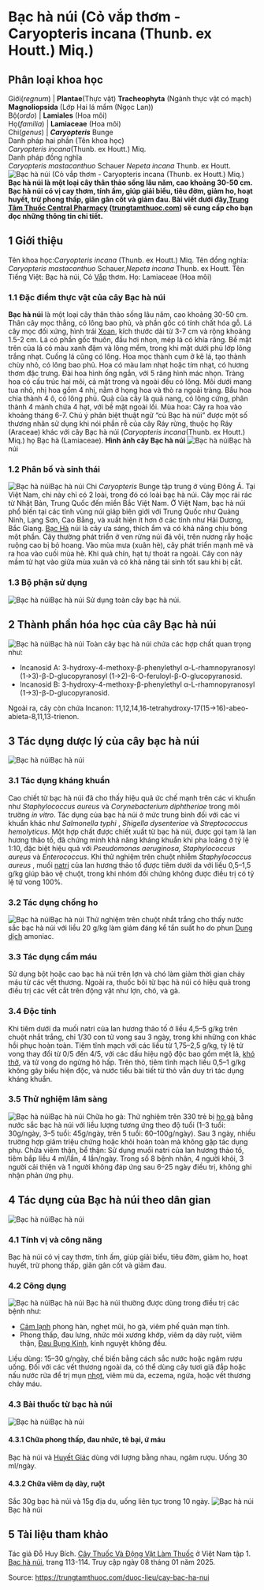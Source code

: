 # Bạc hà núi (Cỏ vắp thơm - Caryopteris incana (Thunb. ex Houtt.) Miq.)

Phân loại khoa học  
---  
Giới(_regnum_) |  **Plantae**(Thực vật) **Tracheophyta** (Ngành thực vật có mạch) **Magnoliopsida** (Lớp Hai lá mầm (Ngọc Lan))  
Bộ(_ordo_) | **Lamiales** (Hoa môi)  
Họ(_familia_) | **Lamiaceae** (Hoa môi)  
Chi(_genus_) | _**Caryopteris**_ Bunge  
Danh pháp hai phần (Tên khoa học)  
_Caryopteris incana_(Thunb. ex Houtt.) Miq.  
Danh pháp đồng nghĩa  
_Caryopteris mastacanthuo_ Schauer _Nepeta incana_ Thunb. ex Houtt.  
![Bạc hà núi \(Cỏ vắp thơm - Caryopteris incana \(Thunb. ex Houtt.\) Miq.\)](https://trungtamthuoc.com/images/others/bac-ha-nui-1-2137.jpg)
**Bạc hà núi là một loại cây thân thảo sống lâu năm, cao khoảng 30-50 cm. Bạc hà núi có vị cay thơm, tính ấm, giúp giải biểu, tiêu đờm, giảm ho, hoạt huyết, trừ phong thấp, giãn gân cốt và giảm đau. Bài viết dưới đây,[Trung Tâm Thuốc Central Pharmacy](https://trungtamthuoc.com/ "Trung Tâm Thuốc Central Pharmacy") ([trungtamthuoc.com](https://trungtamthuoc.com/ "trungtamthuoc.com")) sẽ cung cấp cho bạn đọc những thông tin chi tiết.**
##  1 Giới thiệu
Tên khoa học:_Caryopteris incana_ (Thunb. ex Houtt.) Miq.
Tên đồng nghĩa: _Caryopteris mastacanthuo_ Schauer,_Nepeta incana_ Thunb. ex Houtt.
Tên Tiếng Việt: Bạc hà núi, Cỏ [Vắp](https://trungtamthuoc.com/duoc-lieu/vap "Vắp") thơm.
Họ: Lamiaceae (Hoa môi)
### 1.1 Đặc điểm thực vật của cây Bạc hà núi
**Bạc hà núi** là một loại cây thân thảo sống lâu năm, cao khoảng 30-50 cm. Thân cây mọc thẳng, có lông bao phủ, và phần gốc có tính chất hóa gỗ. Lá cây mọc đối xứng, hình trái [Xoan](https://trungtamthuoc.com/duoc-lieu/cay-xoan "Xoan"), kích thước dài từ 3-7 cm và rộng khoảng 1.5-2 cm. Lá có phần gốc thuôn, đầu hơi nhọn, mép lá có khía răng. Bề mặt trên của lá có màu xanh đậm và lông mềm, trong khi mặt dưới phủ lớp lông trắng nhạt. Cuống lá cũng có lông.
Hoa mọc thành cụm ở kẽ lá, tạo thành chùy nhỏ, có lông bao phủ. Hoa có màu lam nhạt hoặc tím nhạt, có hương thơm đặc trưng. Đài hoa hình ống ngắn, với 5 răng hình mác nhọn. Tràng hoa có cấu trúc hai môi, cả mặt trong và ngoài đều có lông. Môi dưới mang tua nhỏ, nhị hoa gồm 4 nhị, nằm ở họng hoa và thò ra ngoài tràng. Bầu hoa chia thành 4 ô, có lông phủ.
Quả của cây là quả nang, có lông cứng, phân thành 4 mảnh chứa 4 hạt, với bề mặt ngoài lồi.
Mùa hoa: Cây ra hoa vào khoảng tháng 6-7.
Chú ý phân biệt thuật ngữ “củ Bạc hà núi” được một số thương nhân sử dụng khi nói phần rễ của cây Ráy rừng, thuộc họ Ráy (Araceae) khác với cây Bạc hà núi (_Caryopteris incana_(Thunb. ex Houtt.) Miq.) họ Bạc hà (Lamiaceae).
**Hình ảnh cây Bạc hà núi**
![Bạc hà núi](https://trungtamthuoc.com/images/item/bac-ha-nui-2.jpg)Bạc hà núi
### 1.2 Phân bố và sinh thái
![Bạc hà núi](https://trungtamthuoc.com/images/item/bac-ha-nui-3.jpg)Bạc hà núi
Chi _Caryopteris_ Bunge tập trung ở vùng Đông Á. Tại Việt Nam, chi này chỉ có 2 loài, trong đó có loài bạc hà núi.
Cây mọc rải rác từ Nhật Bản, Trung Quốc đến miền Bắc Việt Nam. Ở Việt Nam, bạc hà núi phổ biến tại các tỉnh vùng núi giáp biên giới với Trung Quốc như Quảng Ninh, Lạng Sơn, Cao Bằng, và xuất hiện ít hơn ở các tỉnh như Hải Dương, Bắc Giang.
[Bạc Hà](https://trungtamthuoc.com/duoc-lieu/bac-ha "Bạc Hà") núi là cây ưa sáng, thích ẩm và có khả năng chịu bóng một phần. Cây thường phát triển ở ven rừng núi đá vôi, trên nương rẫy hoặc ruộng cao bị bỏ hoang. Vào mùa mưa (xuân hè), cây phát triển mạnh mẽ và ra hoa vào cuối mùa hè. Khi quả chín, hạt tự thoát ra ngoài. Cây con nảy mầm từ hạt vào giữa mùa xuân và có khả năng tái sinh tốt sau khi bị cắt.
### 1.3 Bộ phận sử dụng
![Bạc hà núi](https://trungtamthuoc.com/images/item/bac-ha-nui-4.jpg)Bạc hà núi
Sử dụng toàn cây bạc hà núi.
##  2 Thành phần hóa học của cây Bạc hà núi
![Bạc hà núi](https://trungtamthuoc.com/images/item/bac-ha-nui-5.jpg)Bạc hà núi
Toàn cây bạc hà núi chứa các hợp chất quan trọng như:
  * Incanosid A: 3-hydroxy-4-methoxy-β-phenylethyl α-L-rhamnopyranosyl (1→3)-β-D-glucopyranosyl (1→2)-6-O-feruloyl-β-O-glucopyranosid.
  * Incanosid B: 3-hydroxy-4-methoxy-β-phenylethyl α-L-rhamnopyranosyl (1→3)-β-D-glucopyranosid.


Ngoài ra, cây còn chứa Incanon: 11,12,14,16-tetrahydroxy-17(15→16)-abeo-abieta-8,11,13-trienon.
##  3 Tác dụng dược lý của cây bạc hà núi
![Bạc hà núi](https://trungtamthuoc.com/images/item/bac-ha-nui-6.jpg)Bạc hà núi
### 3.1 Tác dụng kháng khuẩn
Cao chiết từ bạc hà núi đã cho thấy hiệu quả ức chế mạnh trên các vi khuẩn như _Staphylococcus aureus_ và _Corynebacterium diphtheriae_ trong môi trường _in vitro_. Tác dụng của bạc hà núi ở mức trung bình đối với các vi khuẩn khác như _Salmonella typhi_ , _Shigella dysenteriae_ và _Streptococcus hemolyticus_. Một hợp chất được chiết xuất từ bạc hà núi, được gọi tạm là lan hương thảo tố, đã chứng minh khả năng kháng khuẩn khi pha loãng ở tỷ lệ 1:10, đặc biệt hiệu quả với _Pseudomonas aeruginosa, Staphylococcus aureus_ và _Enterococcus_.
Khi thử nghiệm trên chuột nhiễm _Staphylococcus aureus_ , muối [natri](https://trungtamthuoc.com/hoat-chat/natri "natri") của lan hương thảo tố được tiêm dưới da với liều 0,5–1,5 g/kg giúp bảo vệ chuột, trong khi nhóm đối chứng không được điều trị có tỷ lệ tử vong 100%.
### 3.2 Tác dụng chống ho
![Bạc hà núi](https://trungtamthuoc.com/images/item/bac-ha-nui-7.jpg)Bạc hà núi
Thử nghiệm trên chuột nhắt trắng cho thấy nước sắc bạc hà núi với liều 20 g/kg làm giảm đáng kể tần suất ho do phun [Dung dịch](https://trungtamthuoc.com/bai-viet/dung-dich-thuoc-la-gi-cong-thuc-va-ky-thuat-bao-che-dung-dich-thuoc "Dung dịch") amoniac.
### 3.3 Tác dụng cầm máu
Sử dụng bột hoặc cao bạc hà núi trên lợn và chó làm giảm thời gian chảy máu từ các vết thương. Ngoài ra, thuốc bôi từ bạc hà núi có hiệu quả trong điều trị các vết cắt trên động vật như lợn, chó, và gà.
### 3.4 Độc tính
Khi tiêm dưới da muối natri của lan hương thảo tố ở liều 4,5–5 g/kg trên chuột nhắt trắng, chỉ 1/30 con tử vong sau 3 ngày, trong khi những con khác hồi phục hoàn toàn. Tiêm tĩnh mạch với các liều từ 1,75–2,5 g/kg, tỷ lệ tử vong thay đổi từ 0/5 đến 4/5, với các dấu hiệu ngộ độc bao gồm mệt lả, [khó thở](https://trungtamthuoc.com/bai-viet/huong-dan-chan-doan-va-xu-tri-tinh-trang-kho-tho "khó thở"), và tử vong do ngừng hô hấp.
Trên thỏ, tiêm tĩnh mạch liều 0,5–1 g/kg không gây biểu hiện độc, và nước tiểu bài tiết từ thỏ vẫn duy trì tác dụng kháng khuẩn.
### 3.5 Thử nghiệm lâm sàng
![Bạc hà núi](https://trungtamthuoc.com/images/item/bac-ha-nui-10.jpg)Bạc hà núi
Chữa ho gà: Thử nghiệm trên 330 trẻ bị [ho gà](https://trungtamthuoc.com/bai-viet/ho-ga-o-tre-em "ho gà") bằng nước sắc bạc hà núi với liều lượng tương ứng theo độ tuổi (1–3 tuổi: 30g/ngày, 3–5 tuổi: 45g/ngày, trên 5 tuổi: 60–100g/ngày). Sau 3 ngày, nhiều trường hợp giảm triệu chứng hoặc khỏi hoàn toàn mà không gặp tác dụng phụ.
Chữa viêm thận, bể thận: Sử dụng muối natri của lan hương thảo tố, tiêm bắp liều 4 ml/lần, 4 lần/ngày. Trong số 8 bệnh nhân, 4 người khỏi, 3 người cải thiện và 1 người không đáp ứng sau 6–25 ngày điều trị, không ghi nhận phản ứng phụ.
##  4 Tác dụng của Bạc hà núi theo dân gian
![Bạc hà núi](https://trungtamthuoc.com/images/item/bac-ha-nui-8.jpg)Bạc hà núi
### 4.1 Tính vị và công năng
Bạc hà núi có vị cay thơm, tính ấm, giúp giải biểu, tiêu đờm, giảm ho, hoạt huyết, trừ phong thấp, giãn gân cốt và giảm đau.
### 4.2 Công dụng
![Bạc hà núi](https://trungtamthuoc.com/images/item/bac-ha-nui-11.jpg)Bạc hà núi
Bạc hà núi thường được dùng trong điều trị các bệnh như:
  * [Cảm lạnh](https://trungtamthuoc.com/bai-viet/cam-lanh-nguyen-nhan-trieu-chung-va-cac-bai-thuoc-dan-gian-chua-tri "cảm lạnh") phong hàn, nghẹt mũi, ho gà, viêm phế quản mạn tính.
  * Phong thấp, đau lưng, nhức mỏi xương khớp, viêm dạ dày ruột, viêm thận, [Đau Bụng Kinh](https://trungtamthuoc.com/bai-viet/cach-dau-bung-kinh-va-phong-tranh-dau-bung-kinh "Đau Bụng Kinh"), kinh nguyệt không đều.


Liều dùng: 15–30 g/ngày, chế biến bằng cách sắc nước hoặc ngâm rượu uống. Đối với các vết thương ngoài da, có thể dùng cây tươi giã đắp hoặc nấu nước rửa để trị mụn [nhọt](https://trungtamthuoc.com/bai-viet/nhot "nhọt"), viêm mủ da, eczema, ngứa, hoặc vết thương chảy máu.
### 4.3 Bài thuốc từ bạc hà núi
![Bạc hà núi](https://trungtamthuoc.com/images/item/bac-ha-nui-9.jpg)Bạc hà núi
#### 4.3.1 Chữa phong thấp, đau nhức, tê bại, ứ máu
Bạc hà núi và [Huyết Giác](https://trungtamthuoc.com/duoc-lieu/huyet-giac "Huyết Giác") dùng với lượng bằng nhau, ngâm rượu. Uống 30 ml/ngày.
#### 4.3.2 Chữa viêm dạ dày, ruột
Sắc 30g bạc hà núi và 15g địa du, uống liên tục trong 10 ngày.
![Bạc hà núi](https://trungtamthuoc.com/images/item/bac-ha-nui-12.jpg)Bạc hà núi
##  5 Tài liệu tham khảo
Tác giả Đỗ Huy Bích. [Cây Thuốc Và Động Vật Làm Thuốc](https://trungtamthuoc.com/bai-viet/doc-online-va-tai-mien-phi-pdf-sach-cay-thuoc-va-dong-vat-lam-thuoc-o-viet-nam "Cây Thuốc Và Động Vật Làm Thuốc") ở Việt Nam tập 1. [Bạc hà núi](https://trungtamthuoc.com/upload/pdf/cay-thuoc-va-dong-vat-lam-thuoc-tap-1-trungtamthuoc.com.pdf), trang 113-114. Truy cập ngày 08 tháng 01 năm 2025.


Source: https://trungtamthuoc.com/duoc-lieu/cay-bac-ha-nui